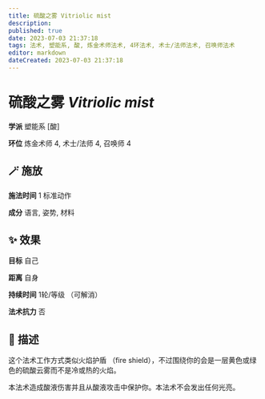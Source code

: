 ```yaml
---
title: 硫酸之雾 Vitriolic mist
description: 
published: true
date: 2023-07-03 21:37:18
tags: 法术, 塑能系, 酸, 炼金术师法术, 4环法术, 术士/法师法术, 召唤师法术
editor: markdown
dateCreated: 2023-07-03 21:37:18
---
```


# **硫酸之雾** *Vitriolic mist*

**学派** 塑能系 \[酸\] 

**环位** 炼金术师 4, 术士/法师 4, 召唤师 4

## 🪄 施放

**施法时间** 1 标准动作

**成分** 语言, 姿势, 材料

## ✨ 效果 

**目标** 自己 

**距离** 自身  

**持续时间** 1轮/等级 （可解消） 

**法术抗力** 否

## 📖 描述

这个法术工作方式类似火焰护盾 （fire shield），不过围绕你的会是一层黄色或绿色的硫酸云雾而不是冷或热的火焰。

本法术造成酸液伤害并且从酸液攻击中保护你。本法术不会发出任何光亮。
    